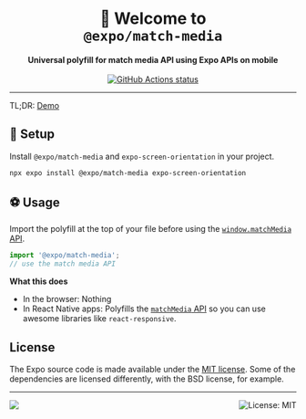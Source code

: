 <!-- Title -->
<h1 align="center">
👋 Welcome to <br><code>@expo/match-media</code>
</h1>

<!-- Header -->

<p align="center">
    <b>Universal polyfill for match media API using Expo APIs on mobile</b>
    <br/>
    <br/>
    <a aria-label="Well tested CSS Library" href="https://github.com/expo/match-media/actions">
      <img align="center" alt="GitHub Actions status" src="https://github.com/expo/match-media/workflows/Check%20Universal%20Module/badge.svg">
    </a>
</p>

---

<!-- Body -->

TL;DR: [Demo](App.js)

## 🏁 Setup

Install `@expo/match-media` and `expo-screen-orientation` in your project.

```sh
npx expo install @expo/match-media expo-screen-orientation
```

## ⚽️ Usage

Import the polyfill at the top of your file before using the [`window.matchMedia` API][match-media].

```js
import '@expo/match-media';
// use the match media API
```

**What this does**

- In the browser: Nothing
- In React Native apps: Polyfills the [`matchMedia` API][match-media] so you can use awesome libraries like `react-responsive`.

## License

The Expo source code is made available under the [MIT license](LICENSE). Some of the dependencies are licensed differently, with the BSD license, for example.

<!-- Footer -->

---

<p>
    <a aria-label="sponsored by expo" href="http://expo.io">
        <img src="https://img.shields.io/badge/Sponsored_by-Expo-4630EB.svg?style=for-the-badge&logo=EXPO&labelColor=000&logoColor=fff" target="_blank" />
    </a>
    <a aria-label="@expo/match-media is free to use" href="/LICENSE" target="_blank">
        <img align="right" alt="License: MIT" src="https://img.shields.io/badge/License-MIT-success.svg?style=for-the-badge&color=33CC12" target="_blank" />
    </a>
</p>


[match-media]: https://developer.mozilla.org/en-US/docs/Web/API/Window/matchMedia
